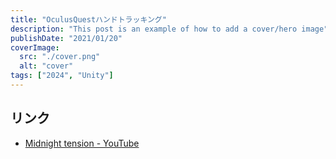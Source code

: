 ```yaml
---
title: "OculusQuestハンドトラッキング"
description: "This post is an example of how to add a cover/hero image"
publishDate: "2021/01/20"
coverImage:
  src: "./cover.png"
  alt: "cover"
tags: ["2024", "Unity"]
---
```


## リンク

- [Midnight tension - YouTube](https://www.youtube.com/watch?v=BEyPwZgyrFE)
